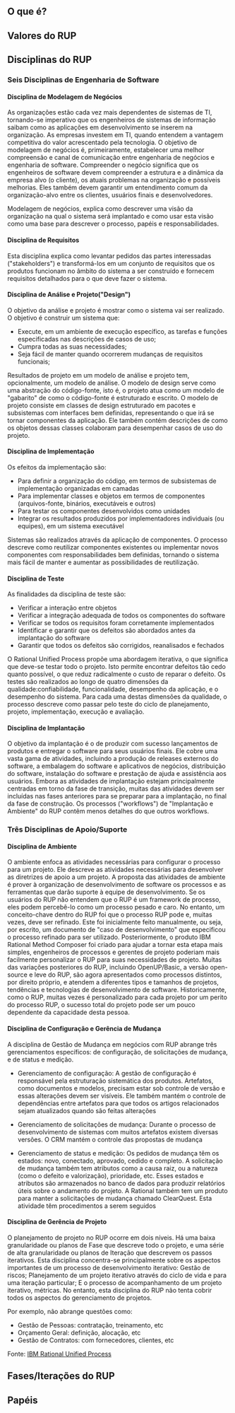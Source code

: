 ## O que é?

## Valores do RUP

## Disciplinas do RUP

### Seis Disciplinas de Engenharia de Software

#### Disciplina de Modelagem de Negócios

As organizações estão cada vez mais dependentes de sistemas de TI, tornando-se imperativo que os engenheiros de sistemas de informação saibam como as aplicações em desenvolvimento se inserem na organização. As empresas investem em TI, quando entendem a vantagem competitiva do valor acrescentado pela tecnologia. O objetivo de modelagem de negócios é, primeiramente, estabelecer uma melhor compreensão e canal de comunicação entre engenharia de negócios e engenharia de software. Compreender o negócio significa que os engenheiros de software devem compreender a estrutura e a dinâmica da empresa alvo (o cliente), os atuais problemas na organização e possíveis melhorias. Eles também devem garantir um entendimento comum da organização-alvo entre os clientes, usuários finais e desenvolvedores.

Modelagem de negócios, explica como descrever uma visão da organização na qual o sistema será implantado e como usar esta visão como uma base para descrever o processo, papéis e responsabilidades.

#### Disciplina de Requisitos

Esta disciplina explica como levantar pedidos das partes interessadas ("stakeholders") e transformá-los em um conjunto de requisitos que os produtos funcionam no âmbito do sistema a ser construído e fornecem requisitos detalhados para o que deve fazer o sistema.

#### Disciplina de Análise e Projeto("Design")

O objetivo da análise e projeto é mostrar como o sistema vai ser realizado. O objetivo é construir um sistema que:

* Execute, em um ambiente de execução específico, as tarefas e funções especificadas nas descrições de casos de uso;
* Cumpra todas as suas necessidades;
* Seja fácil de manter quando ocorrerem mudanças de requisitos funcionais;

Resultados de projeto em um modelo de análise e projeto tem, opcionalmente, um modelo de análise. O modelo de design serve como uma abstração do código-fonte, isto é, o projeto atua como um modelo de "gabarito" de como o código-fonte é estruturado e escrito. O modelo de projeto consiste em classes de design estruturado em pacotes e subsistemas com interfaces bem definidas, representando o que irá se tornar componentes da aplicação. Ele também contém descrições de como os objetos dessas classes colaboram para desempenhar casos de uso do projeto.

#### Disciplina de Implementação

Os efeitos da implementação são:

* Para definir a organização do código, em termos de subsistemas de implementação organizadas em camadas
* Para implementar classes e objetos em termos de componentes (arquivos-fonte, binários, executáveis e outros)
* Para testar os componentes desenvolvidos como unidades
* Integrar os resultados produzidos por implementadores individuais (ou equipes), em um sistema executável

Sistemas são realizados através da aplicação de componentes. O processo descreve como reutilizar componentes existentes ou implementar novos componentes com responsabilidades bem definidas, tornando o sistema mais fácil de manter e aumentar as possibilidades de reutilização.

#### Disciplina de Teste

As finalidades da disciplina de teste são:

* Verificar a interação entre objetos
* Verificar a integração adequada de todos os componentes do software
* Verificar se todos os requisitos foram corretamente implementados
* Identificar e garantir que os defeitos são abordados antes da implantação do software
* Garantir que todos os defeitos são corrigidos, reanalisados e fechados

O Rational Unified Process propõe uma abordagem iterativa, o que significa que deve-se testar todo o projeto. Isto permite encontrar defeitos tão cedo quanto possível, o que reduz radicalmente o custo de reparar o defeito. Os testes são realizados ao longo de quatro dimensões da qualidade:confiabilidade, funcionalidade, desempenho da aplicação, e o desempenho do sistema. Para cada uma destas dimensões da qualidade, o processo descreve como passar pelo teste do ciclo de planejamento, projeto, implementação, execução e avaliação.

#### Disciplina de Implantação

O objetivo da implantação é o de produzir com sucesso lançamentos de produtos e entregar o software para seus usuários finais. Ele cobre uma vasta gama de atividades, incluindo a produção de releases externos do software, a embalagem do software e aplicativos de negócios, distribuição do software, instalação do software e prestação de ajuda e assistência aos usuários. Embora as atividades de implantação estejam principalmente centradas em torno da fase de transição, muitas das atividades devem ser incluídas nas fases anteriores para se preparar para a implantação, no final da fase de construção. Os processos ("workflows") de "Implantação e Ambiente" do RUP contêm menos detalhes do que outros workflows.

### Três Disciplinas de Apoio/Suporte

#### Disciplina de Ambiente

O ambiente enfoca as atividades necessárias para configurar o processo para um projeto. Ele descreve as atividades necessárias para desenvolver as diretrizes de apoio a um projeto. A proposta das atividades de ambiente é prover à organização de desenvolvimento de software os processos e as ferramentas que darão suporte à equipe de desenvolvimento. Se os usuários do RUP não entendem que o RUP é um framework de processo, eles podem percebê-lo como um processo pesado e caro. No entanto, um conceito-chave dentro do RUP foi que o processo RUP pode e, muitas vezes, deve ser refinado. Este foi inicialmente feito manualmente, ou seja, por escrito, um documento de "caso de desenvolvimento" que especificou o processo refinado para ser utilizado. Posteriormente, o produto IBM Rational Method Composer foi criado para ajudar a tornar esta etapa mais simples, engenheiros de processos e gerentes de projeto poderiam mais facilmente personalizar o RUP para suas necessidades de projeto. Muitas das variações posteriores do RUP, incluindo OpenUP/Basic, a versão open-source e leve do RUP, são agora apresentados como processos distintos, por direito próprio, e atendem a diferentes tipos e tamanhos de projetos, tendências e tecnologias de desenvolvimento de software. Historicamente, como o RUP, muitas vezes é personalizado para cada projeto por um perito do processo RUP, o sucesso total do projeto pode ser um pouco dependente da capacidade desta pessoa.

#### Disciplina de Configuração e Gerência de Mudança

A disciplina de Gestão de Mudança em negócios com RUP abrange três gerenciamentos específicos: de configuração, de solicitações de mudança, e de status e medição.

* Gerenciamento de configuração: A gestão de configuração é responsável pela estruturação sistemática dos produtos. Artefatos, como documentos e modelos, precisam estar sob controle de versão e essas alterações devem ser visíveis. Ele também mantém o controle de dependências entre artefatos para que todos os artigos relacionados sejam atualizados quando são feitas alterações

* Gerenciamento de solicitações de mudança: Durante o processo de desenvolvimento de sistemas com muitos artefatos existem diversas versões. O CRM mantém o controle das propostas de mudança

* Gerenciamento de status e medição: Os pedidos de mudança têm os estados: novo, conectado, aprovado, cedido e completo. A solicitação de mudança também tem atributos como a causa raiz, ou a natureza (como o defeito e valorização), prioridade, etc. Esses estados e atributos são armazenados no banco de dados para produzir relatórios úteis sobre o andamento do projeto. A Rational também tem um produto para manter a solicitações de mudança chamado ClearQuest. Esta atividade têm procedimentos a serem seguidos

#### Disciplina de Gerência de Projeto

O planejamento de projeto no RUP ocorre em dois níveis. Há uma baixa granularidade ou planos de Fase que descreve todo o projeto, e uma série de alta granularidade ou planos de Iteração que descrevem os passos iterativos. Esta disciplina concentra-se principalmente sobre os aspectos importantes de um processo de desenvolvimento iterativo: Gestão de riscos; Planejamento de um projeto iterativo através do ciclo de vida e para uma iteração particular; E o processo de acompanhamento de um projeto iterativo, métricas. No entanto, esta disciplina do RUP não tenta cobrir todos os aspectos do gerenciamento de projetos.

Por exemplo, não abrange questões como:

* Gestão de Pessoas: contratação, treinamento, etc
* Orçamento Geral: definição, alocação, etc
* Gestão de Contratos: com fornecedores, clientes, etc

Fonte: [IBM Rational Unified Process](https://pt.wikipedia.org/wiki/IBM_Rational_Unified_Process)
## Fases/Iterações do RUP

## Papéis

